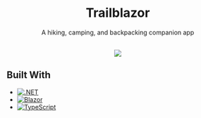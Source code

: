 <div align="center">
  <h1 align="center">Trailblazor</h1>
  
  <p align="center">A hiking, camping, and backpacking companion app</p>
  <br/>
  <img src="https://img.shields.io/github/workflow/status/ArmoryNode/Trailblazor/build?style=flat-square">
</div>

## Built With

- [![.NET][Dotnet-badge]][Dotnet-url]
- [![Blazor][Blazor-badge]][Blazor-url]
- [![TypeScript][TypeScript-badge]][TypeScript-url]

<!-- Links and Images -->
[Dotnet-url]: https://dotnet.microsoft.com/en-us/
[Dotnet-badge]: https://img.shields.io/badge/.NET-492dc4?style=for-the-badge&logo=dotnet&logoColor=white
[Blazor-url]: https://dotnet.microsoft.com/en-us/apps/aspnet/web-apps/blazor
[Blazor-badge]: https://img.shields.io/badge/Blazor-592f8e?style=for-the-badge&logo=blazor&logoColor=white
[TypeScript-url]: https://www.typescriptlang.org/
[TypeScript-badge]: https://img.shields.io/badge/TypeScript-3572b8?style=for-the-badge&logo=typescript&logoColor=white
